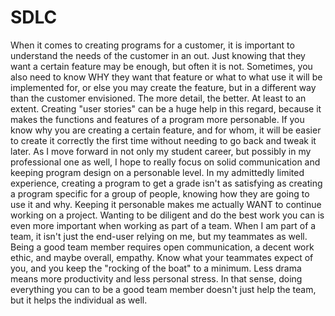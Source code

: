 # SDLC

When it comes to creating programs for a customer, it is important to understand the needs of the customer in an out. Just knowing that they want a certain feature may be enough, but often it is not. Sometimes, you also need to know WHY they want that feature or what to what use it will be implemented for, or else you may create the feature, but in a different way than the customer envisioned. The more detail, the better. At least to an extent. Creating "user stories" can be a huge help in this regard, because it makes the functions and features of a program more personable. If you know why you are creating a certain feature, and for whom, it will be easier to create it correctly the first time without needing to go back and tweak it later. As I move forward in not only my student career, but possibly in my professional one as well, I hope to really focus on solid communication and keeping program design on a personable level. In my admittedly limited experience, creating a program to get a grade isn't as satisfying as creating a program specific for a group of people, knowing how they are going to use it and why. Keeping it personable makes me actually WANT to continue working on a project. Wanting to be diligent and do the best work you can is even more important when working as part of a team. When I am part of a team, it isn't just the end-user relying on me, but my teammates as well. Being a good team member requires open communication, a decent work ethic, and maybe overall, empathy. Know what your teammates expect of you, and you keep the "rocking of the boat" to a minimum. Less drama means more productivity and less personal stress. In that sense, doing everything you can to be a good team member doesn't just help the team, but it helps the individual as well.
